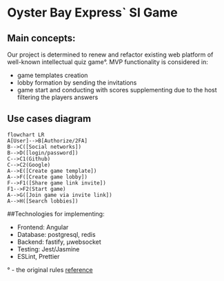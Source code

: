# Oyster Bay Express` SI Game
## Main concepts:
Our project is determined to renew and refactor existing web platform of well-known intellectual quiz game°.
MVP functionality is considered in:
- game templates creation
- lobby formation by sending the invitations
- game start and conducting with scores supplementing due to the host filtering the players answers

## Use cases diagram
```mermaid
flowchart LR
A[User]-->B[Authorize/2FA]
B-->C([Social networks])
B-->D([login/password])
C-->C1(Github)
C-->C2(Google)
A-->E([Create game template])
A-->F([Create game lobby])
F-->F1([Share game link invite])
F1-->F2(Start game)
A-->G([Join game via invite link])
A-->H([Search lobbies])
```

##Technologies for implementing:
- Frontend: Angular
- Database: postgresql, redis
- Backend: fastify, µwebsocket
- Testing: Jest/Jasmine
- ESLint, Prettier

° - the original rules [reference](https://ru.wikipedia.org/wiki/%D0%A1%D0%B2%D0%BE%D1%8F_%D0%B8%D0%B3%D1%80%D0%B0#%D0%9E_%D0%BF%D1%80%D0%BE%D0%B3%D1%80%D0%B0%D0%BC%D0%BC%D0%B5)
